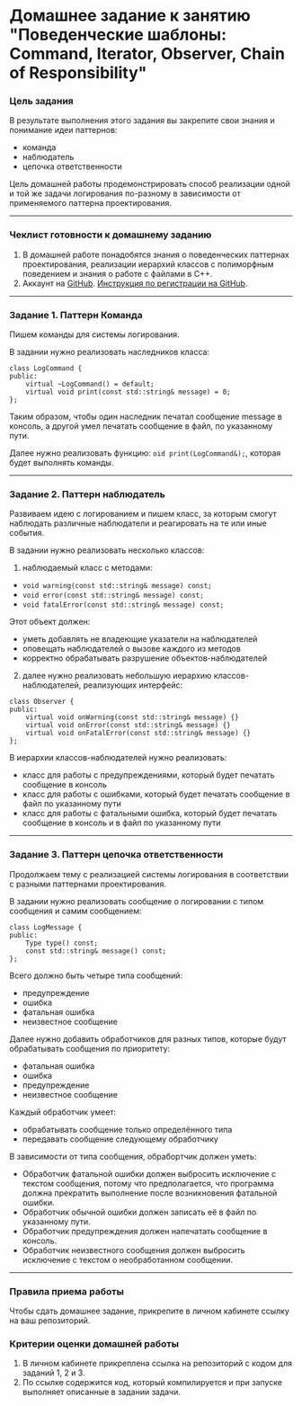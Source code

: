# Домашнее задание к занятию "Поведенческие шаблоны: Command, Iterator, Observer, Chain of Responsibility"


### Цель задания

В результате выполнения этого задания вы закрепите свои знания и понимание идеи паттернов:
- команда
- наблюдатель
- цепочка ответственности

Цель домашней работы продемонстрировать способ реализации одной и той же задачи логирования
по-разному в зависимости от применяемого паттерна проектирования.

------

### Чеклист готовности к домашнему заданию

1. В домашней работе понадобятся знания о поведенческих паттернах проектирования, реализации
иерархий классов с полиморфным поведением и знания о работе с файлами в C++.
2. Аккаунт на [GitHub](https://github.com/). [Инструкция по регистрации на GitHub](https://github.com/netology-code/cppm-homeworks/tree/main/common/sign%20up).

------


### Задание 1. Паттерн Команда

Пишем команды для системы логирования.

В задании нужно реализовать наследников класса:
```
class LogCommand {
public:
    virtual ~LogCommand() = default;
    virtual void print(const std::string& message) = 0;
};
```

Таким образом, чтобы один наследник печатал сообщение message в консоль, а другой умел печатать сообщение в файл, по указанному пути.

Далее нужно реализовать функцию: `oid print(LogCommand&);`, которая будет
выполнять команды.


------

### Задание 2. Паттерн наблюдатель

Развиваем идею с логированием и пишем класс, за которым смогут наблюдать различные наблюдатели и реагировать на те или иные события.

В задании нужно реализовать несколько классов:
1) наблюдаемый класс с методами:
- `void warning(const std::string& message) const;`
- `void error(const std::string& message) const;`
- `void fatalError(const std::string& message) const;`

Этот объект должен:
- уметь добавлять не владеющие указатели на наблюдателей
- оповещать наблюдателей о вызове каждого из методов
- корректно обрабатывать разрушение объектов-наблюдателей

2) далее нужно реализовать небольшую иерархию классов-наблюдателей, реализующих интерфейс:
```
class Observer {
public:
    virtual void onWarning(const std::string& message) {}
    virtual void onError(const std::string& message) {}
    virtual void onFatalError(const std::string& message) {}
};
```

В иерархии классов-наблюдателей нужно реализовать:
- класс для работы с предупреждениями, который будет печатать сообщение в консоль
- класс для работы с ошибками, который будет печатать сообщение в файл по указанному пути
- класс для работы с фатальными ошибка, который будет печатать сообщение в консоль и в файл по указанному пути

------

### Задание 3. Паттерн цепочка ответственности

Продолжаем тему с реализацией системы логирования в соответствии с разными паттернами проектирования.

В задании нужно реализовать сообщение о логировании с типом сообщения и самим сообщением:
```
class LogMessage {
public:
    Type type() const;
    const std::string& message() const;
};
```

Всего должно быть четыре типа сообщений:
- предупреждение
- ошибка
- фатальная ошибка
- неизвестное сообщение

Далее нужно добавить обработчиков для разных типов, которые будут обрабатывать сообщения
по приоритету:
- фатальная ошибка
- ошибка
- предупреждение
- неизвестное сообщение

Каждый обработчик умеет:
- обрабатывать сообщение только определённого типа
- передавать сообщение следующему обработчику

В зависимости от типа сообщения, обрабортчик должен уметь:

- Обработчик фатальной ошибки должен выбросить исключение с текстом сообщения, потому что предполагается, что программа должна прекратить выполнение после возникновения фатальной ошибки.
- Обработчик обычной ошибки должен записать её в файл по указанному пути.
- Обработчик предупреждения должен напечатать сообщение в консоль.
- Обработчик неизвестного сообщения должен выбросить исключение с текстом о необработанном
сообщении.

------

### Правила приема работы

Чтобы сдать домашнее задание, прикрепите в личном кабинете ссылку на ваш репозиторий.

### Критерии оценки домашней работы

1. В личном кабинете прикреплена ссылка на репозиторий с кодом для заданий 1, 2 и 3.
2. По ссылке содержится код, который компилируется и при запуске выполняет описанные в задании задачи.

